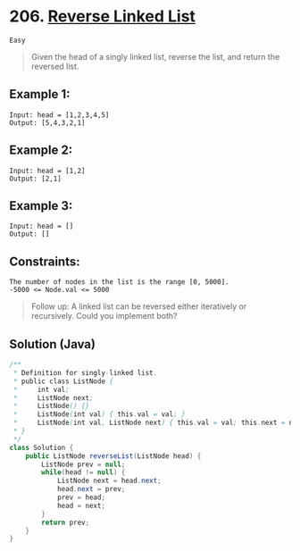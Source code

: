 # 206. [Reverse Linked List](https://leetcode.com/problems/reverse-linked-list/)

`Easy`

> Given the head of a singly linked list, reverse the list, and return the reversed list.

## Example 1:

```
Input: head = [1,2,3,4,5]
Output: [5,4,3,2,1]
```

## Example 2:

```
Input: head = [1,2]
Output: [2,1]
```

## Example 3:

```
Input: head = []
Output: []
```

## Constraints:

```
The number of nodes in the list is the range [0, 5000].
-5000 <= Node.val <= 5000
```

> Follow up: A linked list can be reversed either iteratively or recursively. Could you implement both?

## Solution (Java)

```java
/**
 * Definition for singly-linked list.
 * public class ListNode {
 *     int val;
 *     ListNode next;
 *     ListNode() {}
 *     ListNode(int val) { this.val = val; }
 *     ListNode(int val, ListNode next) { this.val = val; this.next = next; }
 * }
 */
class Solution {
    public ListNode reverseList(ListNode head) {
        ListNode prev = null;
        while(head != null) {
            ListNode next = head.next;
            head.next = prev;
            prev = head;
            head = next;
        }
        return prev;
    }
}
```
